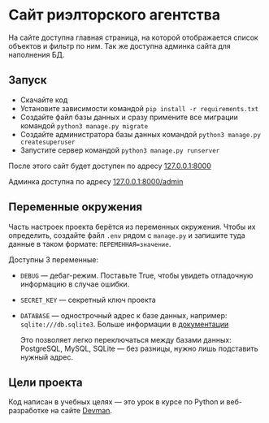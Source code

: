 # Сайт риэлторского агентства

На сайте доступна главная страница, на которой отображается список объектов и фильтр по ним. Так же доступна админка сайта для наполнения БД.

## Запуск

- Скачайте код
- Установите зависимости командой `pip install -r requirements.txt`
- Создайте файл базы данных и сразу примените все миграции командой `python3 manage.py migrate`
- Создайте администратора базы данных командой `python3 manage.py createsuperuser`
- Запустите сервер командой `python3 manage.py runserver`

После этого сайт будет доступен по адресу [127.0.0.1:8000](http://127.0.0.1:8000)

Админка доступна по адресу [127.0.0.1:8000/admin](http://127.0.0.1:8000/admin)


## Переменные окружения

Часть настроек проекта берётся из переменных окружения. Чтобы их определить, создайте файл `.env` рядом с `manage.py` и запишите туда данные в таком формате: `ПЕРЕМЕННАЯ=значение`.

Доступны 3 переменные:
- `DEBUG` — дебаг-режим. Поставьте True, чтобы увидеть отладочную информацию в случае ошибки.
- `SECRET_KEY` — секретный ключ проекта
- `DATABASE` — однострочный адрес к базе данных, например: `sqlite:///db.sqlite3`. Больше информации в [документации](https://github.com/jacobian/dj-database-url)

    Это позволяет легко переключаться между базами данных: PostgreSQL, MySQL, SQLite — без разницы, нужно лишь подставить нужный адрес.

## Цели проекта

Код написан в учебных целях — это урок в курсе по Python и веб-разработке на сайте [Devman](https://dvmn.org).

